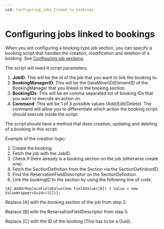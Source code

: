 ```yaml
---
uid: Configuring_jobs_linked_to_bookings
---
```

# Configuring jobs linked to bookings
When you are configuring a booking type job section, you can specify a booking script that handles the creation, modification and deletion of a booking. See [Configuring job sections](xref:Configuring_job_sections).

The script will need 4 script parameters.
1. **JobID**: This will be the id of the job that you want to link the booking to.
2. **BookingManagerID**: This will be the DataMinerID/ElementID of the BookingManager that you linked in the booking section.
3. **BookingIDs**: This will be an comma separated list of booking IDs that you want to execute an action on.
4. **Command**: This will be 1 of 3 possible values (Add/Edit/Delete). The command will allow you to differentiate which action the booking script should execute inside the script.

The script should have a method that does creation, updating and deleting of a booking in this script.

Example of the creation logic:
1. Create the booking.
2. Fetch the job with the JobID.
3. Check if there already is a booking section on the job (otherwise create one).
4. Fetch the SectionDefinition from the Section via the SectionDefinitionID.
5. Find the ReservationFieldDescriptor on the SectionDefinition.
6. Link the bookingID to the section by using the following line of code.

`[A].AddOrReplaceFieldValue(new FieldValue([B]) { Value = new ValueWrapper<Guid>([C])};`

Replace [A] with the booking section of the job from step 3.

Replace [B] with the ReservationFieldDescriptor from step 5.

Replace [C] with the ID of the booking (This has to be a Guid).
